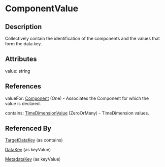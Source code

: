 
# ComponentValue





## Description

Collectively contain the identification of the components and the values that form the data key.


## Attributes

value: string



## References

valueFor: [Component](../Base/Component.md) (One) - Associates the Component for which the value is declared.

contains: [TimeDimensionValue](TimeDimensionValue.md) (ZeroOrMany) - TimeDimension values.



## Referenced By

[TargetDataKey](TargetDataKey.md) (as contains)

[DataKey](../Constraints/DataKey.md) (as keyValue)

[MetadataKey](../Constraints/MetadataKey.md) (as keyValue)


